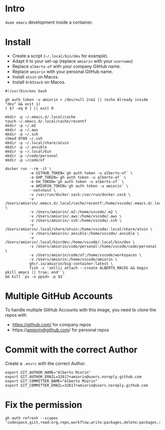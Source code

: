 # Intro
`doom emacs` development inside a container.

# Install
* Create a script (`~/.local/bin/dev` for example).
* Adapt it to your set-up (replace `amiorin` with your `username`)
* Replace `alberto-of` with your company GitHub name.
* Replace `amiorin` with your personal GitHub name.
* Install `atuin` on Macos.
* Install `OrbStack` on Macos.

``` shell
#!/usr/bin/env bash

gh auth token -u amiorin > /dev/null 2>&1 || (echo Already inside "dev" && exit 1)
[ $? -eq 0 ] || exit 0

mkdir -p ~/.emacs.d/.local/cache
touch ~/.emacs.d/.local/cache/recentf
mkdir -p ~/.m2
mkdir -p ~/.aws
mkdir -p ~/.ssh
chmod 0700 ~/.ssh
mkdir -p ~/.local/share/atuin
mkdir -p ~/.ansible
mkdir -p ~/.local/bin
mkdir -p ~/code/personal
mkdir -p ~/code/of

docker run --rm -it \
           -e GITHUB_TOKEN=`gh auth token -u alberto-of` \
           -e GHP_TOKEN=`gh auth token -u alberto-of` \
           -e GH_TOKEN=`gh auth token -u alberto-of` \
           -e AMIORIN_TOKEN=`gh auth token -u amiorin` \
           --net=host \
           -v /var/run/docker.sock:/var/run/docker.sock \
           -v /Users/amiorin/.emacs.d/.local/cache/recentf:/home/vscode/.emacs.d/.local/cache/recentf \
           -v /Users/amiorin/.m2:/home/vscode/.m2 \
           -v /Users/amiorin/.aws:/home/vscode/.aws \
           -v /Users/amiorin/.ssh:/home/vscode/.ssh \
           -v /Users/amiorin/.local/share/atuin:/home/vscode/.local/share/atuin \
           -v /Users/amiorin/.ansible:/home/vscode/.ansible \
           -v /Users/amiorin/.local/bin/dev:/home/vscode/.local/bin/dev \
           -v /Users/amiorin/code/personal:/home/vscode/code/personal \
           -v /Users/amiorin/code/of:/home/vscode/workspaces \
           -v /Users/amiorin:/home/vscode/amiorin \
           ghcr.io/amiorin/big-container:latest \
           fish -c 'zellij attach --create ALBERTO_MACOS && begin pkill emacs || true; end' \
&& kill `ps -o ppid= -p $$`
```

# Multiple GitHub Accounts
To handle multiple GitHub Accounts with this image, you need to clone the repos with
* https://github.com/ for company repos
* https://amiorin@github.com/ for personal repos

# Commit with the correct Author
Create a `.envrc` with the correct Author.

``` shell
export GIT_AUTHOR_NAME="Alberto Miorin"
export GIT_AUTHOR_EMAIL=32617+amiorin@users.noreply.github.com
export GIT_COMMITTER_NAME="Alberto Miorin"
export GIT_COMMITTER_EMAIL=32617+amiorin@users.noreply.github.com
```

# Fix the permission

``` shell
gh auth refresh --scopes 'codespace,gist,read:org,repo,workflow,write:packages,delete:packages,read:packages'
```

